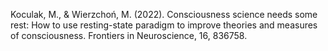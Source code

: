 ﻿---
layout: post
date: 2022-01-03 09:00:00
link: https://doi.org/10.3389/fnins.2022.836758
categories: article
year: 2022
---

Koculak, M., & Wierzchoń, M. (2022). Consciousness science needs some rest: How to use resting-state paradigm to improve theories and measures of consciousness. Frontiers in Neuroscience, 16, 836758.